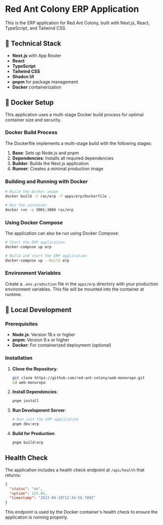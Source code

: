 # Red Ant Colony ERP Application

This is the ERP application for Red Ant Colony, built with Next.js, React, TypeScript, and Tailwind CSS.

## 🚀 Technical Stack

- **Next.js** with App Router
- **React**
- **TypeScript**
- **Tailwind CSS**
- **Shadcn UI**
- **pnpm** for package management
- **Docker** containerization

## 🐳 Docker Setup

This application uses a multi-stage Docker build process for optimal container size and security.

### Docker Build Process

The Dockerfile implements a multi-stage build with the following stages:

1. **Base**: Sets up Node.js and pnpm
2. **Dependencies**: Installs all required dependencies
3. **Builder**: Builds the Next.js application
4. **Runner**: Creates a minimal production image

### Building and Running with Docker

```bash
# Build the Docker image
docker build -t rac/erp -f apps/erp/Dockerfile .

# Run the container
docker run -p 3001:3000 rac/erp
```

### Using Docker Compose

The application can also be run using Docker Compose:

```bash
# Start the ERP application
docker-compose up erp

# Build and start the ERP application
docker-compose up --build erp
```

### Environment Variables

Create a `.env.production` file in the `apps/erp` directory with your production environment variables. This file will be mounted into the container at runtime.


## 🏁 Local Development

### Prerequisites

- **Node.js**: Version 18.x or higher
- **pnpm**: Version 9.x or higher
- **Docker**: For containerized deployment (optional)

### Installation

1. **Clone the Repository**:
    ```bash
    git clone https://github.com/red-ant-colony/web-monorepo.git
    cd web-monorepo
    ```

2. **Install Dependencies**:
    ```bash
    pnpm install
    ```

3. **Run Development Server**:
    ```bash
    # Run just the ERP application
    pnpm dev:erp
    ```

4. **Build for Production**:
    ```bash
    pnpm build:erp
    ```

## Health Check

The application includes a health check endpoint at `/api/health` that returns:

```json
{
  "status": "ok",
  "uptime": 123.45,
  "timestamp": "2023-04-10T12:34:56.789Z"
}
```

This endpoint is used by the Docker container's health check to ensure the application is running properly.
